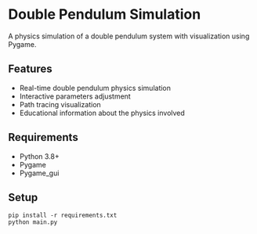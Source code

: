# Double Pendulum Simulation

A physics simulation of a double pendulum system with visualization using Pygame.

## Features
- Real-time double pendulum physics simulation
- Interactive parameters adjustment
- Path tracing visualization
- Educational information about the physics involved

## Requirements
- Python 3.8+
- Pygame
- Pygame_gui

## Setup
```
pip install -r requirements.txt
python main.py
```